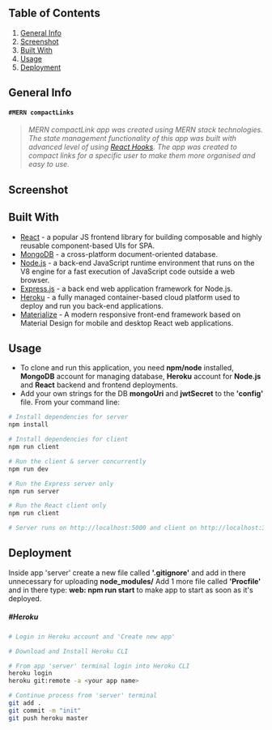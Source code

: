 ## Table of Contents
1. [General Info](#general-info)
2. [Screenshot](#screenshot)
3. [Built With](#built-with)
4. [Usage](#usage)
5. [Deployment](#deployment)

## General Info
#### `#MERN compactLinks`
> *MERN compactLink app was created using MERN stack technologies.
> The state management functionality of this app was built with advanced level of using [React Hooks](https://reactjs.org/docs/hooks-intro.html). 
The app was created to compact links for a specific user to make them more organised and easy to use.* 

## Screenshot


## Built With
* [React](https://reactjs.org/docs/getting-started.html) - a popular JS frontend library for building composable and highly reusable component-based UIs for SPA.
* [MongoDB](https://www.mongodb.com) - a cross-platform document-oriented database. 
* [Node.js](https://nodejs.org/en/about/) - a back-end JavaScript runtime environment that runs on the V8 engine for a fast execution of JavaScript code outside a web browser.
* [Express.js](https://expressjs.com/) - a back end web application framework for Node.js.
* [Heroku](https://www.heroku.com/) - a fully managed container-based cloud platform used to deploy and run you back-end applications.
* [Materialize](https://materializecss.com/) - A modern responsive front-end framework based on Material Design for mobile and desktop React web applications.

## Usage
* To clone and run this application, you need **npm/node** installed, **MongoDB** account for managing database, **Heroku** account for **Node.js** and **React** backend and frontend deployments.
* Add your own strings for the DB **mongoUri** and **jwtSecret** to the **'config'** file. From your command line:

````sh
# Install dependencies for server
npm install

# Install dependencies for client
npm run client

# Run the client & server concurrently
npm run dev

# Run the Express server only
npm run server

# Run the React client only
npm run client

# Server runs on http://localhost:5000 and client on http://localhost:3000
````

## Deployment
Inside app 'server' create a new file called **'.gitignore'** and add in there unnecessary for uploading **node_modules/**
Add 1 more file called **'Procfile'** and in there type: **web: npm run start** to make app to start as soon as it's deployed.

##### #Heroku
````sh
# Login in Heroku account and 'Create new app'

# Download and Install Heroku CLI

# From app 'server' terminal login into Heroku CLI
heroku login
heroku git:remote -a <your app name>

# Continue process from 'server' terminal
git add .
git commit -m "init"
git push heroku master